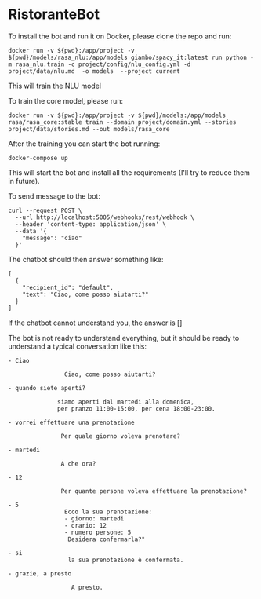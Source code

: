 # RistoranteBot

To install the bot and run it on Docker, please clone the repo and run:

```
docker run -v ${pwd}:/app/project -v ${pwd}/models/rasa_nlu:/app/models giambo/spacy_it:latest run python -m rasa_nlu.train -c project/config/nlu_config.yml -d project/data/nlu.md  -o models  --project current

```
This will train the NLU model

To train the core model, please run: 

```
docker run -v ${pwd}:/app/project -v ${pwd}/models:/app/models rasa/rasa_core:stable train --domain project/domain.yml --stories project/data/stories.md --out models/rasa_core
```
After the training you can start the bot running:

```
docker-compose up
```

This will start the bot and install all the requirements (I'll try to reduce them in future).

To send message to the bot:

```
curl --request POST \
  --url http://localhost:5005/webhooks/rest/webhook \
  --header 'content-type: application/json' \
  --data '{
    "message": "ciao"
  }'
```

The chatbot should then answer something like:

```
[
  {
    "recipient_id": "default",
    "text": "Ciao, come posso aiutarti?"
  }
]
```

If the chatbot cannot understand you, the answer is []

The bot is not ready to understand everything,
but it should be ready to understand a typical conversation like this:

```
- Ciao

                Ciao, come posso aiutarti?
                
- quando siete aperti?
              
              siamo aperti dal martedi alla domenica,    
              per pranzo 11:00-15:00, per cena 18:00-23:00. 
              
- vorrei effettuare una prenotazione
                
               Per quale giorno voleva prenotare?

- martedi

               A che ora?
                
- 12           

               Per quante persone voleva effettuare la prenotazione? 
                
- 5
                Ecco la sua prenotazione:
                - giorno: martedi
                - orario: 12
                - numero persone: 5
                 Desidera confermarla?"

- si
                 la sua prenotazione è confermata.
 
- grazie, a presto

                  A presto.
 
```                
